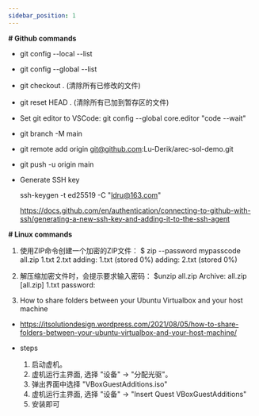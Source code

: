 ```yaml
---
sidebar_position: 1
---
```


**# Github commands**

+ git config --local --list

+ git config --global --list

+ git checkout .  (清除所有已修改的文件)

+ git reset HEAD . (清除所有已加到暂存区的文件)

+ Set git editor to VSCode: git config --global core.editor "code --wait"
  
+ git branch -M main

+ git remote add origin git@github.com:Lu-Derik/arec-sol-demo.git

+ git push -u origin main

+ Generate SSH key

  ssh-keygen -t ed25519 -C "ldru@163.com"
  
  https://docs.github.com/en/authentication/connecting-to-github-with-ssh/generating-a-new-ssh-key-and-adding-it-to-the-ssh-agent


**# Linux commands**

1. 使用ZIP命令创建一个加密的ZIP文件：
  $ zip --password mypasscode all.zip 1.txt 2.txt
    adding: 1.txt (stored 0%)
    adding: 2.txt (stored 0%)

2. 解压缩加密文件时，会提示要求输入密码：
  $unzip all.zip
  Archive:  all.zip
  [all.zip] 1.txt password:

3. How to share folders between your Ubuntu Virtualbox and your host machine
  + https://itsolutiondesign.wordpress.com/2021/08/05/how-to-share-folders-between-your-ubuntu-virtualbox-and-your-host-machine/

  + steps
    1. 启动虚机。
    2. 虚机运行主界面, 选择 "设备" -> "分配光驱"。
    3. 弹出界面中选择 "VBoxGuestAdditions.iso"
    4. 虚机运行主界面, 选择 "设备" -> "Insert Quest VBoxGuestAdditions"
    5. 安装即可
